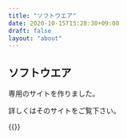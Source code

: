 ```yaml
---
title: "ソフトウエア"
date: 2020-10-15T15:28:30+09:00
draft: false
layout: "about"
---
```


## ソフトウエア

専用のサイトを作りました。

詳しくはそのサイトをご覧下さい。

{{<exlink href="https://www.hobofoto.work/" text="HoBoFoTo.Work">}}